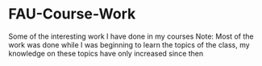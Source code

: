 # FAU-Course-Work
Some of the interesting work I have done in my courses
Note: Most of the work was done while I was beginning to learn the topics of the class, my knowledge on these topics have only increased since then
